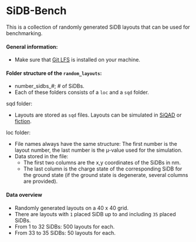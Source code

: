 # SiDB-Bench

This is a collection of randomly generated SiDB layouts that can be used for benchmarking. 

#### General information:

- Make sure that [Git LFS](https://git-lfs.com/) is installed on your machine. 

#### Folder structure of the ``random_layouts``:
- number_sidbs_#; # of SiDBs.
- Each of these folders consists of a ``loc`` and a ``sqd`` folder.

sqd folder:
- Layouts are stored as ``sqd`` files. Layouts can be simulated in [SiQAD](https://github.com/siqad) or [fiction](https://github.com/marcelwa).

loc folder:
- File names always have the same structure: The first number is the layout number, the last number is the µ-value used for the simulation.
- Data stored in the file: 
  -   The first two columns are the x,y coordinates of the SiDBs in nm.
  -   The last column is the charge state of the corresponding SiDB for the ground state (if the ground state is degenerate, several columns are provided).
  
  
#### Data overview

- Randomly generated layouts on a 40 x 40 grid.
- There are layouts with `1` placed SiDB up to and including `35` placed SiDBs.
- From 1 to 32 SiDBs: 500 layouts for each.
- From 33 to 35 SiDBs: 50 layouts for each.
